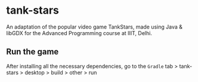 # tank-stars
An adaptation of the popular video game TankStars, made using Java &amp; libGDX for the Advanced Programming course at IIIT, Delhi.

## Run the game
After installing all the necessary dependencies, go to the `Gradle` tab > tank-stars > desktop > build > other > run



